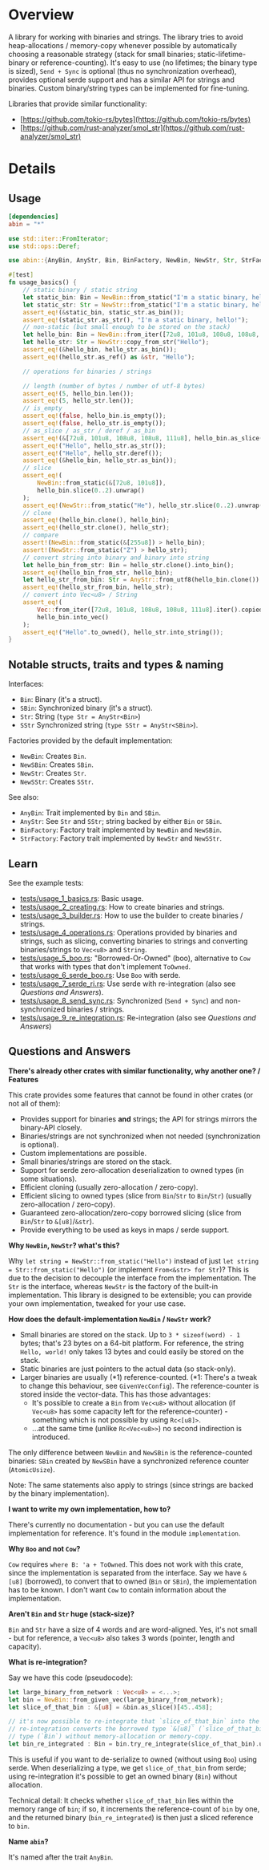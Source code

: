 # Overview 

A library for working with binaries and strings. The library tries to avoid heap-allocations / memory-copy whenever possible by automatically choosing a reasonable strategy (stack for small binaries; static-lifetime-binary or reference-counting). It's easy to use (no lifetimes; the binary type is sized), `Send + Sync` is optional (thus no synchronization overhead), provides optional serde support and has a similar API for strings and binaries. Custom binary/string types can be implemented for fine-tuning.

Libraries that provide similar functionality:

 * [https://github.com/tokio-rs/bytes](https://github.com/tokio-rs/bytes)
 * [https://github.com/rust-analyzer/smol_str](https://github.com/rust-analyzer/smol_str)

# Details

## Usage

```toml
[dependencies]
abin = "*"
```

```rust
use std::iter::FromIterator;
use std::ops::Deref;

use abin::{AnyBin, AnyStr, Bin, BinFactory, NewBin, NewStr, Str, StrFactory};

#[test]
fn usage_basics() {
    // static binary / static string
    let static_bin: Bin = NewBin::from_static("I'm a static binary, hello!".as_bytes());
    let static_str: Str = NewStr::from_static("I'm a static binary, hello!");
    assert_eq!(&static_bin, static_str.as_bin());
    assert_eq!(static_str.as_str(), "I'm a static binary, hello!");
    // non-static (but small enough to be stored on the stack)
    let hello_bin: Bin = NewBin::from_iter([72u8, 101u8, 108u8, 108u8, 111u8].iter().copied());
    let hello_str: Str = NewStr::copy_from_str("Hello");
    assert_eq!(&hello_bin, hello_str.as_bin());
    assert_eq!(hello_str.as_ref() as &str, "Hello");

    // operations for binaries / strings

    // length (number of bytes / number of utf-8 bytes)
    assert_eq!(5, hello_bin.len());
    assert_eq!(5, hello_str.len());
    // is_empty
    assert_eq!(false, hello_bin.is_empty());
    assert_eq!(false, hello_str.is_empty());
    // as_slice / as_str / deref / as_bin
    assert_eq!(&[72u8, 101u8, 108u8, 108u8, 111u8], hello_bin.as_slice());
    assert_eq!("Hello", hello_str.as_str());
    assert_eq!("Hello", hello_str.deref());
    assert_eq!(&hello_bin, hello_str.as_bin());
    // slice
    assert_eq!(
        NewBin::from_static(&[72u8, 101u8]),
        hello_bin.slice(0..2).unwrap()
    );
    assert_eq!(NewStr::from_static("He"), hello_str.slice(0..2).unwrap());
    // clone
    assert_eq!(hello_bin.clone(), hello_bin);
    assert_eq!(hello_str.clone(), hello_str);
    // compare
    assert!(NewBin::from_static(&[255u8]) > hello_bin);
    assert!(NewStr::from_static("Z") > hello_str);
    // convert string into binary and binary into string
    let hello_bin_from_str: Bin = hello_str.clone().into_bin();
    assert_eq!(hello_bin_from_str, hello_bin);
    let hello_str_from_bin: Str = AnyStr::from_utf8(hello_bin.clone()).expect("invalid utf8!");
    assert_eq!(hello_str_from_bin, hello_str);
    // convert into Vec<u8> / String
    assert_eq!(
        Vec::from_iter([72u8, 101u8, 108u8, 108u8, 111u8].iter().copied()),
        hello_bin.into_vec()
    );
    assert_eq!("Hello".to_owned(), hello_str.into_string());
}
```

## Notable structs, traits and types & naming

Interfaces: 
  * `Bin`: Binary (it's a struct).
  * `SBin`: Synchronized binary (it's a struct).
  * `Str`: String (`type Str = AnyStr<Bin>`)
  * `SStr` Synchronized string (`type SStr = AnyStr<SBin>`).
 
Factories provided by the default implementation: 
  * `NewBin`: Creates `Bin`.
  * `NewSBin`: Creates `SBin`.
  * `NewStr`: Creates `Str`.
  * `NewSStr`: Creates `SStr`. 

See also:
  * `AnyBin`: Trait implemented by `Bin` and `SBin`.
  * `AnyStr`: See `Str` and `SStr`; string backed by either `Bin` or `SBin`.
  * `BinFactory`: Factory trait implemented by `NewBin` and `NewSBin`.
  * `StrFactory`: Factory trait implemented by `NewStr` and `NewSStr`.

## Learn

See the example tests:

* [tests/usage_1_basics.rs](tests/usage_1_basics.rs): Basic usage.
* [tests/usage_2_creating.rs](tests/usage_2_creating.rs): How to create binaries and strings.
* [tests/usage_3_builder.rs](tests/usage_3_builder.rs): How to use the builder to create binaries / strings.
* [tests/usage_4_operations.rs](tests/usage_4_operations.rs): Operations provided by binaries and strings, such as slicing, converting binaries to strings and converting binaries/strings to `Vec<u8>` and `String`.
* [tests/usage_5_boo.rs](tests/usage_5_boo.rs): "Borrowed-Or-Owned" (boo), alternative to `Cow` that works with types that don't implement `ToOwned`.
* [tests/usage_6_serde_boo.rs](tests/usage_6_serde_boo.rs): Use `Boo` with serde.
* [tests/usage_7_serde_ri.rs](tests/usage_7_serde_ri.rs): Use serde with re-integration (also see *Questions and Answers*).
* [tests/usage_8_send_sync.rs](tests/usage_8_send_sync.rs): Synchronized (`Send + Sync`) and non-synchronized binaries / strings.
* [tests/usage_9_re_integration.rs](tests/usage_9_re_integration.rs): Re-integration (also see *Questions and Answers*)

## Questions and Answers

**There's already other crates with similar functionality, why another one? / Features**

This crate provides some features that cannot be found in other crates (or not all of them):

 * Provides support for binaries **and** strings; the API for strings mirrors the binary-API closely.
 * Binaries/strings are not synchronized when not needed (synchronization is optional).
 * Custom implementations are possible.
 * Small binaries/strings are stored on the stack.
 * Support for serde zero-allocation deserialization to owned types (in some situations).
 * Efficient cloning (usually zero-allocation / zero-copy).
 * Efficient slicing to owned types (slice from `Bin`/`Str` to `Bin`/`Str`) (usually zero-allocation / zero-copy).
 * Guaranteed zero-allocation/zero-copy borrowed slicing (slice from `Bin`/`Str` to `&[u8]`/`&str`).
 * Provide everything to be used as keys in maps / serde support.

**Why `NewBin`, `NewStr`? what's this?**

Why `let string = NewStr::from_static("Hello")` instead of just `let string = Str::from_static("Hello")` (or implement `From<&str> for Str`)? This is due to the decision to decouple the interface from the implementation. The `Str` is the interface, whereas `NewStr` is the factory of the built-in implementation. This library is designed to be extensible; you can provide your own implementation, tweaked for your use case.

**How does the default-implementation `NewBin` / `NewStr` work?**

  * Small binaries are stored on the stack. Up to `3 * sizeof(word) - 1` bytes; that's 23 bytes on a 64-bit platform. For reference, the string `Hello, world!` only takes 13 bytes and could easily be stored on the stack.
  * Static binaries are just pointers to the actual data (so stack-only).
  * Larger binaries are usually (*1) reference-counted. (*1: There's a tweak to change this behaviour, see `GivenVecConfig`). The reference-counter is stored inside the vector-data. This has those advantages:
    * It's possible to create a `Bin` from `Vec<u8>` without allocation (if `Vec<u8>` has some capacity left for the reference-counter) - something which is not possible by using `Rc<[u8]>`.
    * ...at the same time (unlike `Rc<Vec<u8>>`) no second indirection is introduced.

The only difference between `NewBin` and `NewSBin` is the reference-counted binaries: `SBin` created by `NewSBin` have a synchronized reference counter (`AtomicUsize`).
  
Note: The same statements also apply to strings (since strings are backed by the binary implementation).

**I want to write my own implementation, how to?**

There's currently no documentation - but you can use the default implementation for reference. It's found in the module `implementation`.

**Why `Boo` and not `Cow`?**

`Cow` requires `where B: 'a + ToOwned`. This does not work with this crate, since the implementation is separated from the interface. Say we have `&[u8]` (borrowed), to convert that to owned (`Bin` or `SBin`), the implementation has to be known. I don't want `Cow` to contain information about the implementation.

**Aren't `Bin` and `Str` huge (stack-size)?**

`Bin` and `Str` have a size of 4 words and are word-aligned. Yes, it's not small - but for reference, a `Vec<u8>` also takes 3 words (pointer, length and capacity).

**What is re-integration?**

Say we have this code (pseudocode):

```rust
let large_binary_from_network : Vec<u8> = <...>;
let bin = NewBin::from_given_vec(large_binary_from_network);
let slice_of_that_bin : &[u8] = &bin.as_slice()[45..458];

// it's now possible to re-integrate that `slice_of_that_bin` into the `bin` it was sliced from.
// re-integration converts the borrowed type `&[u8]` (`slice_of_that_bin`) into an owned
// type (`Bin`) without memory-allocation or memory-copy.
let bin_re_integrated : Bin = bin.try_re_integrate(slice_of_that_bin).unwrap();
```

This is useful if you want to de-serialize to owned (without using `Boo`) using serde. When deserializing a type, we get `slice_of_that_bin` from serde; using re-integration it's possible to get an owned binary (`Bin`) without allocation.

Technical detail: It checks whether `slice_of_that_bin` lies within the memory range of `bin`; if so, it increments the reference-count of `bin` by one, and the returned binary (`bin_re_integrated`) is then just a sliced reference to `bin`.

**Name `abin`?**

It's named after the trait `AnyBin`.

